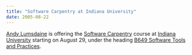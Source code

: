 ```yaml
---
title: "Software Carpentry at Indiana University"
date: 2005-08-22
---
```

<a href="http://www.osl.iu.edu/~lums">Andy Lumsdaine</a> is offering the <a href="https://carpentries.org">Software Carpentry</a> course at <a href="http://www.cs.indiana.edu">Indiana University</a> starting on  August 29, under the heading  <a href="http://www.osl.iu.edu/~lums/swc">B649 Software Tools and Practices</a>.
